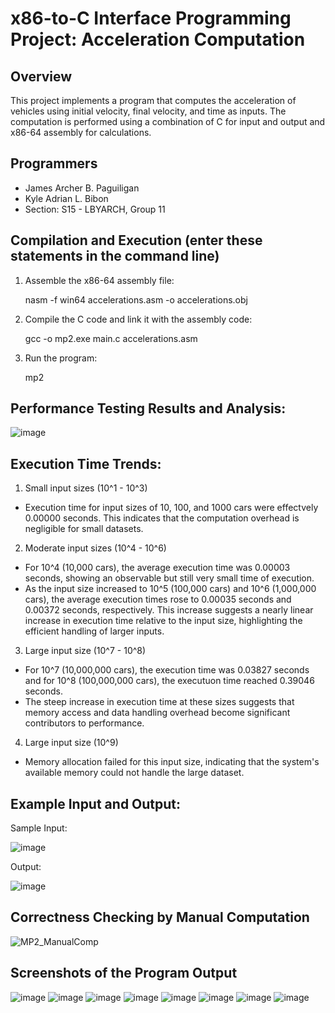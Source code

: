 # x86-to-C Interface Programming Project: Acceleration Computation  

## Overview  
This project implements a program that computes the acceleration of vehicles using initial velocity, final velocity, and time as inputs. 
The computation is performed using a combination of C for input and output and x86-64 assembly for calculations.  

## Programmers  
- James Archer B. Paguiligan  
- Kyle Adrian L. Bibon  
- Section: S15 - LBYARCH, Group 11  

## Compilation and Execution (enter these statements in the command line) 
1. Assemble the x86-64 assembly file:

     nasm -f win64 accelerations.asm -o accelerations.obj
   
2. Compile the C code and link it with the assembly code:
   
     gcc -o mp2.exe main.c accelerations.asm
   
3. Run the program:
   
     mp2

## Performance Testing Results and Analysis:
![image](https://github.com/user-attachments/assets/511f3af0-300a-46e5-9e17-da95dbd51b8d)


## Execution Time Trends:
1. Small input sizes (10^1 - 10^3)
  - Execution time for input sizes of 10, 100, and 1000 cars were effectvely 0.00000 seconds.
    This indicates that the computation overhead is negligible for small datasets.
2. Moderate input sizes (10^4 - 10^6)
 - For 10^4 (10,000 cars), the average execution time was 0.00003 seconds,
   showing an observable but still very small time of execution.
 - As the input size increased to 10^5 (100,000 cars) and 10^6 (1,000,000 cars),
   the average execution times rose to 0.00035 seconds and 0.00372 seconds, respectively.
   This increase suggests a nearly linear increase in execution time relative to the input size,
   highlighting the efficient handling of larger inputs.
3. Large input size (10^7 - 10^8)
  - For 10^7 (10,000,000 cars), the execution time was 0.03827 seconds and for 10^8 (100,000,000 cars),
    the executuon time reached 0.39046 seconds.
  - The steep increase in execution time at these sizes suggests that memory access and
    data handling overhead become significant contributors to performance.
4. Large input size (10^9)
  - Memory allocation failed for this input size, indicating that the system's available
    memory could not handle the large dataset.

## Example Input and Output:
Sample Input:

![image](https://github.com/user-attachments/assets/16699fa5-1ac4-4b89-8cf5-70a78440fcb7)

Output:

![image](https://github.com/user-attachments/assets/1645ef5b-b87d-4a94-bb38-3697d276d937)

## Correctness Checking by Manual Computation
![MP2_ManualComp](https://github.com/user-attachments/assets/388702a0-d5e9-439c-b66f-4fdb2afdc662)



## Screenshots of the Program Output
![image](https://github.com/user-attachments/assets/cc63c8ad-0dce-4b52-89f4-7a6668019c29)
![image](https://github.com/user-attachments/assets/1befe8b6-6b48-4c48-b4a4-e6029eca086e)
![image](https://github.com/user-attachments/assets/d3288a53-b5e8-4c2b-9554-1a42486942a0)
![image](https://github.com/user-attachments/assets/52498005-7e22-48f2-9e83-2e7be7a714cc)
![image](https://github.com/user-attachments/assets/b9c680cc-ea1b-444c-ad24-d6d98386934b)
![image](https://github.com/user-attachments/assets/300ca580-0698-46f6-b9f3-d3ea7d178abd)
![image](https://github.com/user-attachments/assets/a09e7d1e-668c-4a34-bde9-ca955cc36f27)
![image](https://github.com/user-attachments/assets/4c9b5d24-2581-40f9-9dc2-707c6f29a032)









    
